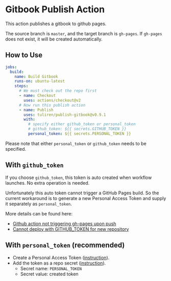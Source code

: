 # Gitbook Publish Action

This action publishes a gitbook to github pages.

The source branch is `master`, and the target branch is `gh-pages`. If `gh-pages` does not exist, it will be created automatically.

## How to Use

```yml
jobs:
  build:
    name: Build Gitbook
    runs-on: ubuntu-latest
    steps:
      # We must check out the repo first
      - name: Checkout
        uses: actions/checkout@v2
      # Now run this publish action
      - name: Publish
        uses: tuliren/publish-gitbook@v0.9.1
        with:
          # specify either github_token or personal_token
          # github_token: ${{ secrets.GITHUB_TOKEN }}
          personal_token: ${{ secrets.PERSONAL_TOKEN }}
```

Please note that either `personal_token` or `github_token` needs to be specified.

## With `github_token`

If you choose `github_token`, this token is auto created when workflow launches. No extra operation is needed.

Unfortunately this auto token cannot trigger a GitHub Pages build. So the current workaround is to generate a new Personal Access Token and supply it separately as `personal_token`.

More details can be found here:
- [Github action not triggering gh-pages upon push](https://github.community/t5/GitHub-Actions/Github-action-not-triggering-gh-pages-upon-push/td-p/26869)
- [Cannot deploy with GITHUB_TOKEN for new repository](https://github.com/peaceiris/actions-gh-pages/issues/9)

## With `personal_token` (recommended)

- Create a Personal Access Token ([instruction](https://help.github.com/en/github/authenticating-to-github/creating-a-personal-access-token-for-the-command-line#creating-a-token)).
- Add the token as a repo secret ([instruction](https://help.github.com/en/actions/automating-your-workflow-with-github-actions/creating-and-using-encrypted-secrets#creating-encrypted-secrets)).
  - Secret name: `PERSONAL_TOKEN`
  - Secret value: created token
